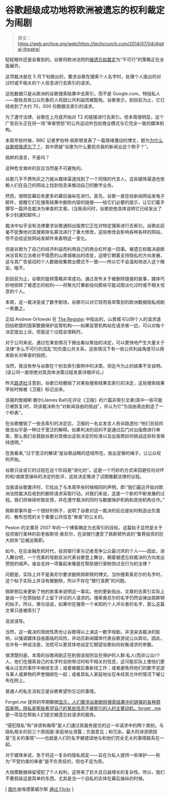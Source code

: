 # 谷歌超级成功地将欧洲被遗忘的权利裁定为闹剧

> 原文：<https://web.archive.org/web/https://techcrunch.com/2014/07/04/digital-theatre/>

眨眨眼你还是会看到的。谷歌将欧洲法院的[被遗忘权裁定](https://web.archive.org/web/20221004163433/https://beta.techcrunch.com/2014/05/13/forget-me-not/)为“不可行”的策略正在全面展开。

这项裁决是在 5 月下旬做出的，要求谷歌在搜索个人名字时，处理个人提出的对过时或不相关的个人信息进行去索引的请求。

这些数据只是从欧洲的谷歌搜索结果中去索引，而不是 Google.com。特指私人——那些具有公众形象的人将因公共利益而被豁免。谷歌表示，到目前为止，它已经收到了大约 70，000 份数据去索引的请求。

为了遵守法律，谷歌在上月底开始对 T2 的链接进行去索引。但本周很明显，这个广告巨头正在将一场“审查愤怒”的公共运动外包给商业模式与它完全一致的媒体机构。

本周早些时候，BBC 记者罗伯特·佩斯顿发表了一篇情绪激动的博文，题为[为什么谷歌把我遗忘了？](https://web.archive.org/web/20221004163433/http://www.bbc.co.uk/news/business-28130581)，其中质疑“谷歌为什么要扼杀我的新闻业这个例子？”。

挑衅的语言，不是吗？

这种危言耸听的反应当然是不可避免的。

谷歌几乎不费吹灰之力就从媒体渠道找到了一个同情的代言人，这些媒体渠道也依赖人们在自己的网站上找到信息来推动自己的数字业务。

然而，很明显幕后有更多的幕后操纵在进行。首先，谷歌一直在给新闻网站发电子邮件，提醒它们在搜索结果中删除内容的链接——给它们必要的提示，让它们着手撰写一篇抨击裁决为审查的文章。(当我询问时，谷歌拒绝具体说明它已经发出了多少封通知邮件。)

裁决中似乎没有法律要求谷歌通知出版商它正在对特定搜索进行去索引。谷歌此前毫不犹豫地对其搜索排名算法进行了重大修改，这些修改会影响各种各样的网站，但不会给这些网站发邮件来表明这一变化。

但是谷歌为了自己的经济利益而利用自己的商业杠杆是一回事。被遗忘权裁决是欧洲法官和立法者对不情愿的山景城做出的改变，迫使它朝着支持隐私的方向发展，这与其广告驱动的个人数据收集商业模式不一致——所以它不会温和地进入这个晚安。哦不。

到目前为止，谷歌的旋转策略非常成功。通过发布关于被删除链接的故事，媒体巧妙地扭转了被遗忘的权利——将聚光灯重新投向那些可能试图淡化过时或不相关信息的个人。

本周，这一裁决变成了数字剧场，谷歌可以对它轻而易举策划的欧洲数据隐私闹剧一笑置之。

正如 Andrew Orlowski 在 [The Register](https://web.archive.org/web/20221004163433/http://www.theregister.co.uk/2014/06/17/for_mon_how_google_plans_to_torpedo_your_privacy_rights?page=1) 中指出的，山景城*可以*将个人的请求退回给欧盟的国家数据保护监管机构——如果监管机构站在请求者一边，可以对每个决定提出上诉。但是这个过程会很耗时。

对于公司来说，通过在某些情况下做出看似笨拙的决定，可以更快地产生大量关于法律“多么不可行的混乱”的负面公共关系，这些情况下有一些公共利益角度可以用来助长对审查的指控。

当然，我没有参与谷歌在个别去索引案例中的决策，但迄今为止的结果不言自明。(该公司一直拒绝对其具体决策过程发表详细评论。)

昨天[路透社](https://web.archive.org/web/20221004163433/http://www.reuters.com/article/2014/07/03/us-google-searches-idUSKBN0F82L920140703)注意到，谷歌已经撤销了对某些搜索结果去索引的决定，这些搜索结果早些时候被《卫报》标记出来。

该报的詹姆斯·鲍尔(James Ball)在评论《卫报》的六篇非索引文章(其中一些可能已被恢复)时，将该裁决称为“对新闻自由的挑战”，并认为它“为自由表达制造了一个秒表”。

在谷歌撤销了一些去索引的决定后，卫报的一名女发言人告诉路透社:“他们目前的做法似乎是一种过于宽泛的解释。如果判决的目的不是通过后门对出版商进行审查，那么我们会鼓励谷歌对其做出这些决定的标准以及出版商如何挑战这些标准保持透明。”

在我看来,“过于宽泛的解读”是谷歌战略的症结所在。放出足够的绳子，让公众绞刑开始。

谷歌只会说它的过程在这个阶段是“进化的”。这是一个巧妙的方式来回避任何对坏的和/或故意操纵的决定的批评，这些决定推进了试图推翻法律的议程。

当我请谷歌置评时，它给出了与本周早些时候相同的声明，即:“我们最近开始对欧洲法院裁决后收到的删除请求采取行动。对我们来说，这是一个新的不断发展的过程。我们将继续听取反馈，并在遵守裁决的同时与数据保护机构和其他机构合作。”

佩斯顿事件是一个很好的例子，说明了谷歌对这一裁决的反应是如何制造出负面的、散布恐慌的关于重要公共信息“审查”的公关的。

Peston 的文章将 2007 年的一个博客确定为去索引的目标。这篇帖子显然是关于投资银行美林的前老板斯坦·奥尼尔，在该银行遭受了佩斯顿所说的“鲁莽投资的巨大损失”后被迫离职。

如今，在后金融危机时代，投资银行家与记者竞争公众最讨厌的个人——因此，进入舞台吧，一个完美的哑剧反派代表谷歌登上舞台，朝着被遗忘权裁决的方向发出愤怒的嘘声。谁会支持一项看起来像是在帮助银行家粉饰过去行为的法律？

问题是，实际上并不是奥尼尔要求删除佩斯顿的博文。当你搜索奥尼尔的名字时，这个帖子实际上并没有被删除，所以不存在“银行浪费”的问题。

佩斯顿后来更新了他的故事来说明这一事实。他的更新指出，文章的去索引实际上是由一个在原始帖子上留下评论的人请求的。搜索奥尼尔的名字仍然会弹出佩斯顿的帖子。所以，换句话说，如果你在搜索一个未知的个人评论者的名字，那么这篇文章只是被索引了

说说误导。

当然，这一裁决的笼统性质也让谷歌得以上演这一数字哑剧，并渲染该裁决的影响，以强调媒体自由面临的风险，并动员新闻媒体代表谷歌游说公众舆论。因此，也许有一种说法是，法院可以更具体地设定它期望谷歌如何权衡请求的参数。

很清楚的是，本周的谷歌闹剧正在削弱该规则旨在保护的人群:私人(而非公众)个人，他们在搜索自己的名字时会附带过时和不相关的信息，这可能实际上使他们更难从过去的事件中继续生活；或者被裁后重新找工作；或者避免将他们的数字足迹与某人或某物的声誉捆绑在一起；或者其私人家庭地址在未经其允许的情况下被公布在网上。

普通人的私生活权正是谷歌希望你忘记的事情。

Forget.me 提供的早期数据[显示，人们要求谷歌删除搜索结果中的链接的各种原因表明，隐私是那些希望自己的某些信息不被索引的人的主要动机。forget . me](https://web.archive.org/web/20221004163433/https://beta.techcrunch.com/2014/06/30/forget-me-early-data/)是一项旨在帮助人们提交被遗忘权请求的服务。

“侵犯隐私”和“诽谤和侮辱”是人们通过其服务提交的近一半请求中的两个类别。与隐私相关的前三个原因是:家庭地址泄露；负面意见；和冗余。最大的诽谤原因是“无关的事情”——也就是人们的名字被错误地与和他们完全无关的事情联系在一起。

对于媒体来说，急于将这一复杂的隐私规定——旨在为私人提供一些保护——称为“不受约束的审查”是不负责任的，但也不足为奇。

大规模数据保留侵犯了个人权利，这带来了巨大且日益增长的复杂性。所以，我们不要假装这是简单的东西。尤其是当一个自私的实体在幕后操纵的时候。

[ [图片](https://web.archive.org/web/20221004163433/https://www.flickr.com/photos/ed-wells/3032754410/in/photolist-5BZEe9-5BX7dZ-awz7QA-awYE7v-5BWm5t-8CVcL8-5C1DT7-5BZwJE-5BVdPa-5BVdMi-9RckpB-7LPni2-8akHrg-5BWX1c-5Cfp1d-dnHKw6-dnHQDb-8drh9c-BDecr-ax2n1N-ax2mWW-ax2nes-awYDYi-ax2mNU-ax2n7A-awYEFM-awYEe4-ax2muA-ax2mwC-ax2nbY-ax2mHy-ax2mUb-awYEk2-ax2mAS-awYEqi-ax2n4Q-awYE1K-aaTr62-5C284J-5C2Kww-9RfeNW-9RckrK-9RfeMd-domSQp-7tBu43-5BWQ18-7UWbBR-cSQnos-5BVBCZ-awwppF)由埃德蒙威尔斯 [通过 Flickr](https://web.archive.org/web/20221004163433/https://creativecommons.org/licenses/by-nd/2.0/) ]